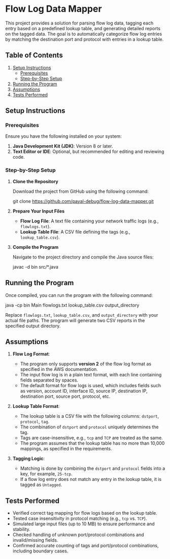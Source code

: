 # Flow Log Data Mapper

This project provides a solution for parsing flow log data, tagging each entry based on a predefined lookup table, and generating detailed reports on the tagged data. The goal is to automatically categorize flow log entries by matching the destination port and protocol with entries in a lookup table.

## Table of Contents

1. [Setup Instructions](#setup-instructions)
    - [Prerequisites](#prerequisites)
    - [Step-by-Step Setup](#step-by-step-setup)
2. [Running the Program](#running-the-program)
3. [Assumptions](#assumptions)
4. [Tests Performed](#tests-performed)


## Setup Instructions

### Prerequisites

Ensure you have the following installed on your system:

1. **Java Development Kit (JDK)**: Version 8 or later.
2. **Text Editor or IDE**: Optional, but recommended for editing and reviewing code.

### Step-by-Step Setup

1. **Clone the Repository**

   Download the project from GitHub using the following command:

   git clone  https://github.com/payal-debug/flow-log-data-mapper.git

2. **Prepare Your Input Files**

   - **Flow Log File**: A text file containing your network traffic logs (e.g., `flowlogs.txt`).
   - **Lookup Table File**: A CSV file defining the tags (e.g., `lookup_table.csv`).

3. **Compile the Program**

   Navigate to the project directory and compile the Java source files:

   javac -d bin src/*.java

## Running the Program

Once compiled, you can run the program with the following command:

java -cp bin Main flowlogs.txt lookup_table.csv output_directory

Replace `flowlogs.txt`, `lookup_table.csv`, and `output_directory` with your actual file paths. The program will generate two CSV reports in the specified output directory.


## Assumptions

1. **Flow Log Format**:
    - The program only supports **version 2** of the flow log format as specified in the AWS documentation.
    - The input flow log is in a plain text format, with each line containing fields separated by spaces.
    - The default format for flow logs is used, which includes fields such as version, account ID, interface ID, source IP, destination IP, destination port, source port, protocol, etc.

2. **Lookup Table Format**:
    - The lookup table is a CSV file with the following columns: `dstport`, `protocol`, `tag`.
    - The combination of `dstport` and `protocol` uniquely determines the tag.
    - Tags are case-insensitive, e.g., `tcp` and `TCP` are treated as the same.
    - The program assumes that the lookup table has no more than 10,000 mappings, as specified in the requirements.

3. **Tagging Logic**:
    - Matching is done by combining the `dstport` and `protocol` fields into a key, for example, `25-tcp`.
    - If a flow log entry does not match any entry in the lookup table, it is tagged as `Untagged`.


## Tests Performed

- Verified correct tag mapping for flow logs based on the lookup table.
- Tested case insensitivity in protocol matching (e.g., `tcp` vs. `TCP`).
- Simulated large input files (up to 10 MB) to ensure performance and stability.
- Checked handling of unknown port/protocol combinations and invalid/missing fields.
- Confirmed accurate counting of tags and port/protocol combinations, including boundary cases.

